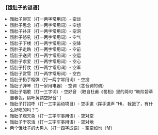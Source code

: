 ### 【饿肚子的谜语】

-	饿肚子聊天（打一两字常用词）- 空谈
-	饿肚子思念（打一两字常用词）- 空想
-	饿肚子补牙（打一两字常用词）- 空洞
-	饿肚子怒吼（打一两字常用词）- 空气
-	饿肚子下楼（打一两字常用词）- 空降
-	饿肚子走路（打一两字常用词）- 空前
-	饿肚子送货（打一两字常用词）- 空运
-	饿肚子求爱（打一两字常用词）- 空心
-	饿肚子打仗（打一两字常用词）- 空军
-	饿肚子赏雪（打一两字常用词）- 空白
-	饿肚子扔手榴弹（打一两字常用词）- 空投
-	饿肚子弹琴（打一家用电器）- 空调（念音调的调）
-	饿肚子唱歌（打一三字词）- 空好音 （取自杜甫《蜀相》里的两句 “映阶碧草自春色，隔叶黄鹂空好音” ）
- 饿肚子打招呼（打一三字运动项目）- 空手道（挥手道声 “Hi， 我饿了，有什么好吃的吗？”)
-	饿肚子观天象（打一三字军事用语）- 空对空
- 饿肚子干农活（打一三字军事用语）- 空对地
-	两个饿肚子的大男人（打一四字成语）- 空空如也（爷）
 
